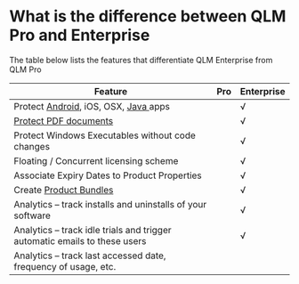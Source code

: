 # What is the difference between QLM Pro and Enterprise

The table below lists the features that differentiate QLM Enterprise from QLM Pro

| Feature                                                                                                                                                       | Pro | Enterprise |
| ------------------------------------------------------------------------------------------------------------------------------------------------------------- | --- | ---------- |
| Protect [Android](https://soraco.co/quick-license-manager/android-licensing/), iOS, OSX, [Java ](https://soraco.co/quick-license-manager/java-licensing/)apps |     | √          |
| [Protect PDF documents](https://soraco.co/quick-license-manager/qlm-pdf-protection/)                                                                          |     | √          |
| Protect Windows Executables without code changes                                                                                                              |     | √          |
| Floating / Concurrent licensing scheme                                                                                                                        |     | √          |
| Associate Expiry Dates to Product Properties                                                                                                                  |     | √          |
| Create [Product Bundles](https://support.soraco.co/hc/en-us/articles/115005333143-Product-Bundles)                                                            |     | √          |
| Analytics – track installs and uninstalls of your software                                                                                                    |     | √          |
| Analytics – track idle trials and trigger automatic emails to these users                                                                                     |     | √          |
| Analytics – track last accessed date, frequency of usage, etc.                                                                                                |     |            |
